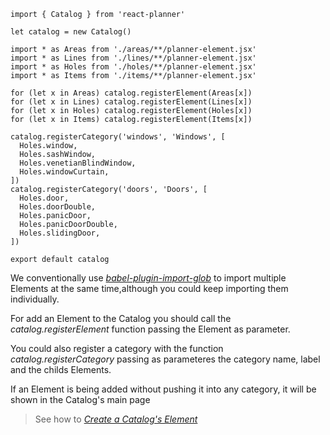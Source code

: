 ```es6
import { Catalog } from 'react-planner'

let catalog = new Catalog()

import * as Areas from './areas/**/planner-element.jsx'
import * as Lines from './lines/**/planner-element.jsx'
import * as Holes from './holes/**/planner-element.jsx'
import * as Items from './items/**/planner-element.jsx'

for (let x in Areas) catalog.registerElement(Areas[x])
for (let x in Lines) catalog.registerElement(Lines[x])
for (let x in Holes) catalog.registerElement(Holes[x])
for (let x in Items) catalog.registerElement(Items[x])

catalog.registerCategory('windows', 'Windows', [
  Holes.window,
  Holes.sashWindow,
  Holes.venetianBlindWindow,
  Holes.windowCurtain,
])
catalog.registerCategory('doors', 'Doors', [
  Holes.door,
  Holes.doorDouble,
  Holes.panicDoor,
  Holes.panicDoorDouble,
  Holes.slidingDoor,
])

export default catalog
```

We conventionally use [_babel-plugin-import-glob_](https://github.com/novemberborn/babel-plugin-import-glob) to import multiple Elements at the same time,although you could keep importing them individually.

For add an Element to the Catalog you should call the _catalog.registerElement_ function passing the Element as parameter.

You could also register a category with the function _catalog.registerCategory_ passing as parameteres the category name, label and the childs Elements.

If an Element is being added without pushing it into any category, it will be shown in the Catalog's main page

> See how to [_Create a Catalog's Element_](HOW_TO_CREATE_AN_ELEMENT.md)
